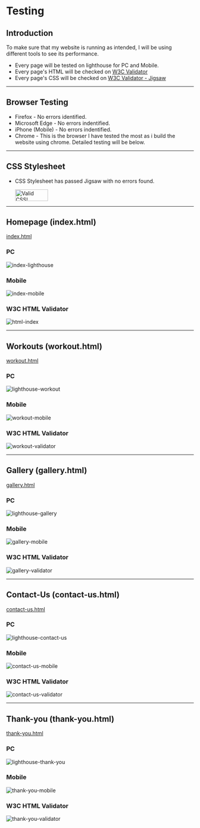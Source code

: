 # __Testing__

## Introduction

To make sure that my website is running as intended, I will be using different tools to see its performance.

- Every page will be tested on lighthouse for PC and Mobile.
- Every page's HTML will be checked on [W3C Validator](https://validator.w3.org/)
- Every page's CSS will be checked on [W3C Validator - Jigsaw](https://jigsaw.w3.org/css-validator/)

***

## __Browser Testing__

- Firefox - No errors identified.
- Microsoft Edge - No errors indentified.
- iPhone (Mobile) - No errors indentified.
- Chrome - This is the browser I have tested the most as i build the website using chrome. Detailed testing will be below.

***

## __CSS Stylesheet__

- CSS Stylesheet has passed Jigsaw with no errors found. <p>
    <a href="http://jigsaw.w3.org/css-validator/check/referer">
        <img style="border:0;width:88px;height:31px"
            src="http://jigsaw.w3.org/css-validator/images/vcss"
            alt="Valid CSS!" />
    </a>
</p>

***

## __Homepage (index.html)__

[index.html](https://lestercuasay.github.io/Project-1/index.html)

### PC
![index-lighthouse](assets/docs/lighthouse-index.png "index-lighhouse")
### Mobile
![index-mobile](assets/docs/index-mobile.png "index-mobile")

### W3C HTML Validator
![html-index](assets/docs/html-index.png "html-index")

***
## __Workouts (workout.html)__

[workout.html](https://lestercuasay.github.io/Project-1/workout.html)

### PC
![lighthouse-workout](assets/docs/lighthouse-workout.png "lighthouse-workout")
### Mobile
![workout-mobile](assets/docs/workout-mobile.png "workout-mobile")

### W3C HTML Validator
![workout-validator](assets/docs/workout-validator.png "workout-validator")

***
## __Gallery (gallery.html)__

[gallery.html](https://lestercuasay.github.io/Project-1/gallery.html)

### PC
![lighthouse-gallery](assets/docs/lighthouse-gallery.png "lighthouse-gallery")
### Mobile
![gallery-mobile](assets/docs/gallery-mobile.png "gallery-mobile")

### W3C HTML Validator
![gallery-validator](assets/docs/gallery-validator.png "gallery-validator")

***
## __Contact-Us (contact-us.html)__

[contact-us.html](https://lestercuasay.github.io/Project-1/contact-us.html)

### PC
![lighthouse-contact-us](assets/docs/lighthouse-contact-us.png "lighthouse-contact-us")
### Mobile
![contact-us-mobile](assets/docs/contact-us-mobile.png "contact-us-mobile")

### W3C HTML Validator
![contact-us-validator](assets/docs/contact-us-validator.png "contact-us-validator")

***
## __Thank-you (thank-you.html)__

[thank-you.html](hhttps://lestercuasay.github.io/Project-1/thank-you.html)

### PC
![lighthouse-thank-you](assets/docs/lighthouse-thank-you.png "light-house-thankyou")

### Mobile
![thank-you-mobile](assets/docs/thank-you-mobile.png "thank-you-mobile")

### W3C HTML Validator
![thank-you-validator](assets/docs/thank-you-validator.png "thank-you-validator")
            

